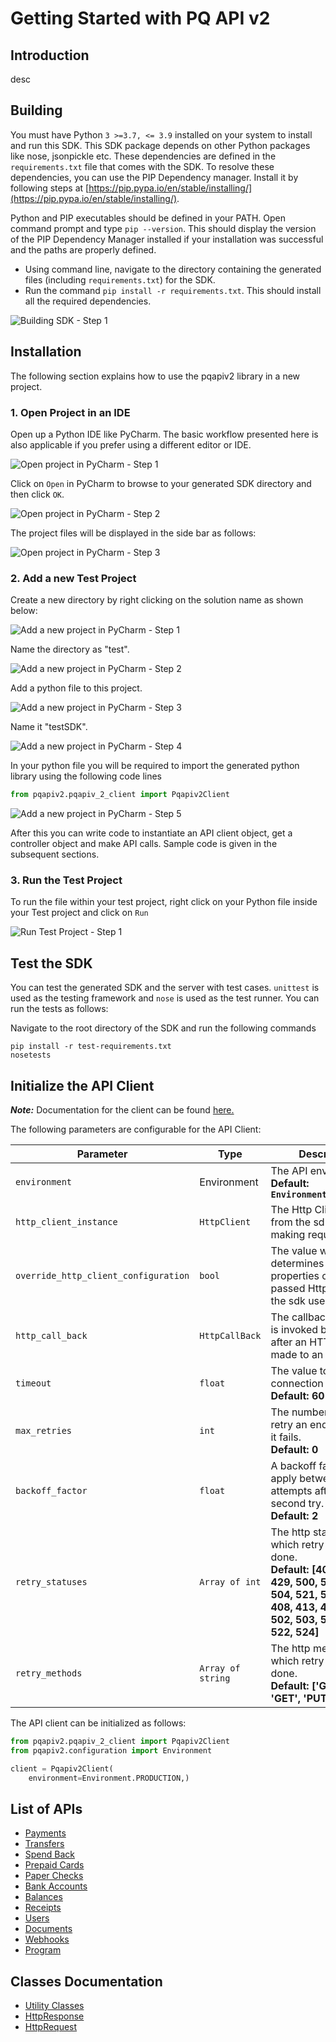 
# Getting Started with PQ API v2

## Introduction

desc

## Building

You must have Python `3 >=3.7, <= 3.9` installed on your system to install and run this SDK. This SDK package depends on other Python packages like nose, jsonpickle etc. These dependencies are defined in the `requirements.txt` file that comes with the SDK. To resolve these dependencies, you can use the PIP Dependency manager. Install it by following steps at [https://pip.pypa.io/en/stable/installing/](https://pip.pypa.io/en/stable/installing/).

Python and PIP executables should be defined in your PATH. Open command prompt and type `pip --version`. This should display the version of the PIP Dependency Manager installed if your installation was successful and the paths are properly defined.

* Using command line, navigate to the directory containing the generated files (including `requirements.txt`) for the SDK.
* Run the command `pip install -r requirements.txt`. This should install all the required dependencies.

![Building SDK - Step 1](https://apidocs.io/illustration/python?workspaceFolder=Pqapiv2-Python&step=installDependencies)

## Installation

The following section explains how to use the pqapiv2 library in a new project.

### 1. Open Project in an IDE

Open up a Python IDE like PyCharm. The basic workflow presented here is also applicable if you prefer using a different editor or IDE.

![Open project in PyCharm - Step 1](https://apidocs.io/illustration/python?workspaceFolder=Pqapiv2-Python&step=pyCharm)

Click on `Open` in PyCharm to browse to your generated SDK directory and then click `OK`.

![Open project in PyCharm - Step 2](https://apidocs.io/illustration/python?workspaceFolder=Pqapiv2-Python&step=openProject0)

The project files will be displayed in the side bar as follows:

![Open project in PyCharm - Step 3](https://apidocs.io/illustration/python?workspaceFolder=Pqapiv2-Python&projectName=pqapiv2&step=openProject1)

### 2. Add a new Test Project

Create a new directory by right clicking on the solution name as shown below:

![Add a new project in PyCharm - Step 1](https://apidocs.io/illustration/python?workspaceFolder=Pqapiv2-Python&projectName=pqapiv2&step=createDirectory)

Name the directory as "test".

![Add a new project in PyCharm - Step 2](https://apidocs.io/illustration/python?workspaceFolder=Pqapiv2-Python&step=nameDirectory)

Add a python file to this project.

![Add a new project in PyCharm - Step 3](https://apidocs.io/illustration/python?workspaceFolder=Pqapiv2-Python&projectName=pqapiv2&step=createFile)

Name it "testSDK".

![Add a new project in PyCharm - Step 4](https://apidocs.io/illustration/python?workspaceFolder=Pqapiv2-Python&projectName=pqapiv2&step=nameFile)

In your python file you will be required to import the generated python library using the following code lines

```python
from pqapiv2.pqapiv_2_client import Pqapiv2Client
```

![Add a new project in PyCharm - Step 5](https://apidocs.io/illustration/python?workspaceFolder=Pqapiv2-Python&projectName=pqapiv2&libraryName=pqapiv2.pqapiv_2_client&className=Pqapiv2Client&step=projectFiles)

After this you can write code to instantiate an API client object, get a controller object and  make API calls. Sample code is given in the subsequent sections.

### 3. Run the Test Project

To run the file within your test project, right click on your Python file inside your Test project and click on `Run`

![Run Test Project - Step 1](https://apidocs.io/illustration/python?workspaceFolder=Pqapiv2-Python&projectName=pqapiv2&libraryName=pqapiv2.pqapiv_2_client&className=Pqapiv2Client&step=runProject)

## Test the SDK

You can test the generated SDK and the server with test cases. `unittest` is used as the testing framework and `nose` is used as the test runner. You can run the tests as follows:

Navigate to the root directory of the SDK and run the following commands

```
pip install -r test-requirements.txt
nosetests
```

## Initialize the API Client

**_Note:_** Documentation for the client can be found [here.](doc/client.md)

The following parameters are configurable for the API Client:

| Parameter | Type | Description |
|  --- | --- | --- |
| `environment` | Environment | The API environment. <br> **Default: `Environment.PRODUCTION`** |
| `http_client_instance` | `HttpClient` | The Http Client passed from the sdk user for making requests |
| `override_http_client_configuration` | `bool` | The value which determines to override properties of the passed Http Client from the sdk user |
| `http_call_back` | `HttpCallBack` | The callback value that is invoked before and after an HTTP call is made to an endpoint |
| `timeout` | `float` | The value to use for connection timeout. <br> **Default: 60** |
| `max_retries` | `int` | The number of times to retry an endpoint call if it fails. <br> **Default: 0** |
| `backoff_factor` | `float` | A backoff factor to apply between attempts after the second try. <br> **Default: 2** |
| `retry_statuses` | `Array of int` | The http statuses on which retry is to be done. <br> **Default: [408, 413, 429, 500, 502, 503, 504, 521, 522, 524, 408, 413, 429, 500, 502, 503, 504, 521, 522, 524]** |
| `retry_methods` | `Array of string` | The http methods on which retry is to be done. <br> **Default: ['GET', 'PUT', 'GET', 'PUT']** |

The API client can be initialized as follows:

```python
from pqapiv2.pqapiv_2_client import Pqapiv2Client
from pqapiv2.configuration import Environment

client = Pqapiv2Client(
    environment=Environment.PRODUCTION,)
```

## List of APIs

* [Payments](doc/controllers/payments.md)
* [Transfers](doc/controllers/transfers.md)
* [Spend Back](doc/controllers/spend-back.md)
* [Prepaid Cards](doc/controllers/prepaid-cards.md)
* [Paper Checks](doc/controllers/paper-checks.md)
* [Bank Accounts](doc/controllers/bank-accounts.md)
* [Balances](doc/controllers/balances.md)
* [Receipts](doc/controllers/receipts.md)
* [Users](doc/controllers/users.md)
* [Documents](doc/controllers/documents.md)
* [Webhooks](doc/controllers/webhooks.md)
* [Program](doc/controllers/program.md)

## Classes Documentation

* [Utility Classes](doc/utility-classes.md)
* [HttpResponse](doc/http-response.md)
* [HttpRequest](doc/http-request.md)


